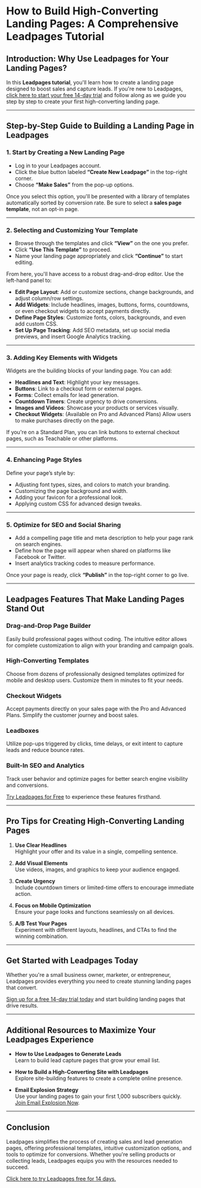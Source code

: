 # **How to Build High-Converting Landing Pages: A Comprehensive Leadpages Tutorial**

## **Introduction: Why Use Leadpages for Your Landing Pages?**

In this **Leadpages tutorial**, you'll learn how to create a landing page designed to boost sales and capture leads. If you're new to Leadpages, [click here to start your free 14-day trial](https://bit.ly/LEadPages) and follow along as we guide you step by step to create your first high-converting landing page.

---

## **Step-by-Step Guide to Building a Landing Page in Leadpages**

### **1. Start by Creating a New Landing Page**
- Log in to your Leadpages account.
- Click the blue button labeled **“Create New Leadpage”** in the top-right corner.
- Choose **“Make Sales”** from the pop-up options. 

Once you select this option, you'll be presented with a library of templates automatically sorted by conversion rate. Be sure to select a **sales page template**, not an opt-in page.

---

### **2. Selecting and Customizing Your Template**
- Browse through the templates and click **“View”** on the one you prefer.
- Click **“Use This Template”** to proceed.
- Name your landing page appropriately and click **“Continue”** to start editing.

From here, you'll have access to a robust drag-and-drop editor. Use the left-hand panel to:
- **Edit Page Layout**: Add or customize sections, change backgrounds, and adjust column/row settings.
- **Add Widgets**: Include headlines, images, buttons, forms, countdowns, or even checkout widgets to accept payments directly.
- **Define Page Styles**: Customize fonts, colors, backgrounds, and even add custom CSS.
- **Set Up Page Tracking**: Add SEO metadata, set up social media previews, and insert Google Analytics tracking.

---

### **3. Adding Key Elements with Widgets**
Widgets are the building blocks of your landing page. You can add:
- **Headlines and Text**: Highlight your key messages.
- **Buttons**: Link to a checkout form or external pages.
- **Forms**: Collect emails for lead generation.
- **Countdown Timers**: Create urgency to drive conversions.
- **Images and Videos**: Showcase your products or services visually.
- **Checkout Widgets**: (Available on Pro and Advanced Plans) Allow users to make purchases directly on the page.

If you're on a Standard Plan, you can link buttons to external checkout pages, such as Teachable or other platforms.

---

### **4. Enhancing Page Styles**
Define your page’s style by:
- Adjusting font types, sizes, and colors to match your branding.
- Customizing the page background and width.
- Adding your favicon for a professional look.
- Applying custom CSS for advanced design tweaks.

---

### **5. Optimize for SEO and Social Sharing**
- Add a compelling page title and meta description to help your page rank on search engines.
- Define how the page will appear when shared on platforms like Facebook or Twitter.
- Insert analytics tracking codes to measure performance.

Once your page is ready, click **“Publish”** in the top-right corner to go live.

---

## **Leadpages Features That Make Landing Pages Stand Out**

### **Drag-and-Drop Page Builder**
Easily build professional pages without coding. The intuitive editor allows for complete customization to align with your branding and campaign goals.

### **High-Converting Templates**
Choose from dozens of professionally designed templates optimized for mobile and desktop users. Customize them in minutes to fit your needs.

### **Checkout Widgets**
Accept payments directly on your sales page with the Pro and Advanced Plans. Simplify the customer journey and boost sales.

### **Leadboxes**
Utilize pop-ups triggered by clicks, time delays, or exit intent to capture leads and reduce bounce rates.

### **Built-In SEO and Analytics**
Track user behavior and optimize pages for better search engine visibility and conversions.

[Try Leadpages for Free](https://bit.ly/LEadPages) to experience these features firsthand.

---

## **Pro Tips for Creating High-Converting Landing Pages**

1. **Use Clear Headlines**  
   Highlight your offer and its value in a single, compelling sentence.

2. **Add Visual Elements**  
   Use videos, images, and graphics to keep your audience engaged.

3. **Create Urgency**  
   Include countdown timers or limited-time offers to encourage immediate action.

4. **Focus on Mobile Optimization**  
   Ensure your page looks and functions seamlessly on all devices.

5. **A/B Test Your Pages**  
   Experiment with different layouts, headlines, and CTAs to find the winning combination.

---

## **Get Started with Leadpages Today**

Whether you're a small business owner, marketer, or entrepreneur, Leadpages provides everything you need to create stunning landing pages that convert. 

[Sign up for a free 14-day trial today](https://bit.ly/LEadPages) and start building landing pages that drive results.

---

## **Additional Resources to Maximize Your Leadpages Experience**

- **How to Use Leadpages to Generate Leads**  
   Learn to build lead capture pages that grow your email list.

- **How to Build a High-Converting Site with Leadpages**  
   Explore site-building features to create a complete online presence.

- **Email Explosion Strategy**  
   Use your landing pages to gain your first 1,000 subscribers quickly.  
   [Join Email Explosion Now](https://bit.ly/LEadPages).

---

## **Conclusion**

Leadpages simplifies the process of creating sales and lead generation pages, offering professional templates, intuitive customization options, and tools to optimize for conversions. Whether you're selling products or collecting leads, Leadpages equips you with the resources needed to succeed. 

[Click here to try Leadpages free for 14 days.](https://bit.ly/LEadPages)
